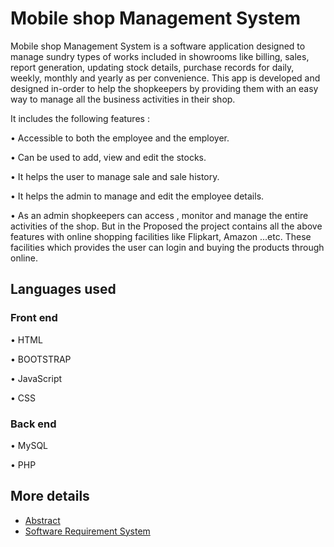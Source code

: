 # Mobile shop Management System
Mobile shop Management System is a software application designed to manage sundry types of works included in showrooms like billing, sales, report generation, updating stock details, purchase records for daily, weekly, monthly and yearly as per convenience. This app is developed and designed in-order to help the shopkeepers by providing them with an easy way to manage all the business activities in their shop.

It includes the following features :

• Accessible to both the employee and the employer.

• Can be used to add, view and edit the stocks.

• It helps the user to manage sale and sale history.

• It helps the admin to manage and edit the employee details.

• As an admin shopkeepers can access , monitor and manage the entire activities of the shop.
But in the Proposed the project contains all the above features with online shopping facilities like Flipkart, Amazon ...etc. These facilities which provides the user can login and buying the products through online.


## Languages used
### Front end
• HTML

• BOOTSTRAP

• JavaScript

• CSS
### Back end
• MySQL

• PHP

## More details

* [Abstract](https://github.com/sreeradham/Mobile-shop-Management-System/blob/main/project_details/ABSTRACT.pdf)
* [Software Requirement System](https://github.com/sreeradham/Mobile-shop-Management-System/blob/main/project_details/SOFTWARE%20REQUIREMENT%20SYSTEM.pdf)
